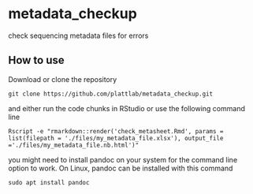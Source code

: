 # metadata_checkup

check sequencing metadata files for errors

## How to use

Download or clone the repository

``
git clone https://github.com/plattlab/metadata_checkup.git
``


and either run the code chunks in RStudio or use the following command line

``
Rscript -e "rmarkdown::render('check_metasheet.Rmd', params = list(filepath = './files/my_metadata_file.xlsx'), output_file ='./files/my_metadata_file.nb.html')"
``

you might need to install pandoc on your system for the command line option to work. On Linux, pandoc can be installed with this command

``
sudo apt install pandoc
``



